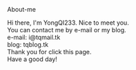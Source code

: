 <!DOCTYPE html>
<html lang="en">
  
  <head>
    <meta charset="UTF-8" />
    About-me
  </head>
  
  <body>
    <p>Hi there, I'm YongQI233. Nice to meet you.
      <br/>You can contact me by e-mail or my blog.
      <br/>e-mail: i@tqmail.tk
      <br/>blog: tqblog.tk
      <br/>Thank you for click this page.
      <br/>Have a good day!
      <br/></p>
  </body>

</html>

